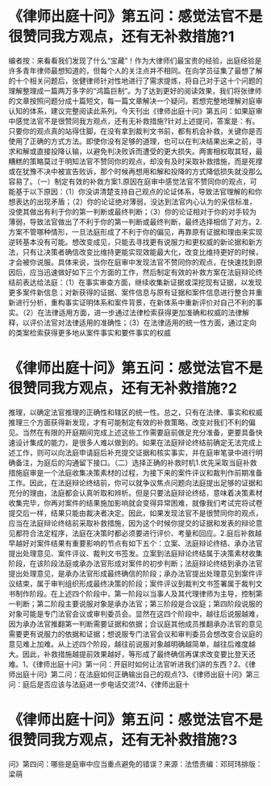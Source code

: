 # 《律师出庭十问》第五问：感觉法官不是很赞同我方观点，还有无补救措施?1

编者按：来看看我们发现了什么“宝藏”！作为大律师们最宝贵的经验，出庭经验是许多青年律师最想知道的，但每个人的关注点并不相同。在向学员征集了最想了解的十个相关问题后，张健律师针对性地进行了需求提炼，将自己对于这十个问题的理解整理成一篇两万多字的“鸿篇巨制”。为了达到更好的阅读效果，我们将张律师的文章按照问题分成十篇短文，每一篇文章解决一个疑问。若想完整地理解对庭审认知的体系，建议完整阅读此系列。今天刊出《律师出庭十问》第五问：如果庭审中感觉法官不是很赞同我方观点，还有无补救措施?针对上述提问，答案是：有。只要你的观点真的站得住脚，在没有拿到裁判文书前，都有机会补救，关键你是否使用了正确的方式方法。即使你没有足够的道理，也可以在判决结果出来之前，寻求和解或直接投降认输，以避免判决败诉而遭受的更大损失。两害相权取其轻，最糟糕的策略莫过于明知法官不赞同你的观点，却没有及时采取补救措施，而是死撑或在犹豫不决中被宣告败诉，那个时候再想用和解和投降的方式降低损失就没那么容易了。（一）制定有效的补救方案1.原因在庭审中感觉法官不赞同你的观点，可能基于以下原因：（1）你没讲清楚支持自己观点的论证体系，导致法官理解的和你想表达的出现矛盾；（2）你的论证绝对薄弱，没达到法官内心认为的采信标准，没使其做出有利于你的第一判断或最终判断；（3）你的论证相对于你的对手较为薄弱，导致法官做出了不利于你的第一判断或最终判断，最终选择相信了对方。2.方案不管哪种情形，一旦法庭形成了不利于你的偏见，再靠原有证据和理由来实现逆转基本没有可能。想改变成见，只能去寻找更有说服力和更权威的新论据和新方法，只有让决策者确信改变比维持更能实现效能最大化，改变比维持更好的时候，才会被你说服。具体来说，当你在庭审中发现法官不赞同你的观点，在快速找到原因后，应当迅速做好如下三个方面的工作，然后制定有效的补救方案在法庭辩论终结前表达给法庭：（1）在事实审查方面，继续收集新证据或深挖现有证据，以发现更多案件新信息；对新获得的证据、案件信息与原有证据和案件信息进行整合并重新进行分析，重构事实证明体系和案件背景，在新体系中重新评价对自己不利的事实。（2）在法律适用方面，进一步通过法律检索获得更加准确和权威的法律解释，以评价法官对法律适用的准确性；（3）在法律适用的统一性方面，通过定向的类案检索获得更多地从案件事实和要件事实的权威

# 《律师出庭十问》第五问：感觉法官不是很赞同我方观点，还有无补救措施?2

推理，以确定法官推理的正确性和辖区的统一性。总之，只有在法律、事实和权威推理三个方面获得新发现，才有可能制定有效的补救策略，改变对我们不利的偏见。当然在有限的开庭期间完成上述这些工作需要庭前做足充分准备，更要具备快速设计集成的能力，是很多人难以做到的。如果在法庭辩论终结前确定无法完成上述工作，则可以向法庭申请庭后补充提交证据和核实事实，并在庭审笔录中进行明确备注，为庭后的沟通留下接口。（二）选择正确的补救时机1.优先采取当庭补救措施庭审是一个法庭收集决策素材的过程，为接下来的案件评议和裁判作前期准备工作。因此，在法庭辩论终结前，你可以就争议焦点问题向法庭提出足够的证据和充分的理由，法庭都会认真听取和辨析。但是只要法庭辩论终结，意味着决策素材收集完毕，你再对案件的结果施加影响就会变得异常困难，就像我们考试完将试卷提交后一样，结果只能由裁决者决定。因此，如果发现法官不是很赞同你的观点，应当在法庭辩论终结前采取补救措施，因为这个时候你提交的证据和发表的辩论意见都符合法定程序，法庭在决策时都必须要进行评价、考量和回应。2.庭后补救越早越好对案件结果有重要影响的节点有如下五个：立案、法庭辩论终结、承办法官提出处理意见、案件评议、裁判文书签发。立案到法庭辩论终结属于决策素材收集阶段，在该阶段法庭或承办法官形成对案件的初步判断；法庭辩论终结到承办法官提出处理意见，是承办法官形成最终确信的阶段；承办法官提出处理意见到案件评议结束，属于审判组织形成最终决策的阶段；案件评议到裁判文书签署属于裁判文书制作阶段。在上述四个阶段中，第一阶段以当事人及其代理律师为主导，控制第一判断；第二阶段主要说服对象是承办法官；第三阶段是合议庭；第四阶段说服的对象可能是专门法官会议或审判委员会。显然在这四个阶段中，越往后说服越难，因为承办法官推翻第一判断需要证据和依据；合议庭其他成员推翻承办法官的意见需要更有说服力的依据和证据；想说服专门法官会议和审判委员会想改变合议庭的意见难上加难。从上述四个阶段，越往前说服对象越明确越简单，越往后难度越大。因此，补救措施越提前效果越好，等形成了最终确信再谋求改变要比登天还难。1、《律师出庭十问》第一问：开庭时如何让法官听进我们讲的东西？2、《律师出庭十问》第二问：在法庭如何正确输出自己的观点?3、《律师出庭十问》第三问：庭后是否应该与法庭进一步电话交流?4、《律师出庭十

# 《律师出庭十问》第五问：感觉法官不是很赞同我方观点，还有无补救措施?3

问》第四问：哪些是庭审中应当重点避免的错误？来源：法悟责编：邓珂玮排版：梁萌

